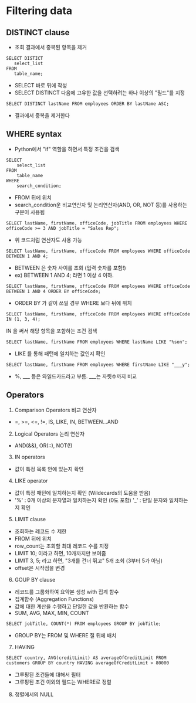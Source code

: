# Filtering data
## DISTINCT clause
 - 조회 결과에서 중복된 항목을 제거
 ```
 SELECT DISTICT
    select_list
FROM
    table_name;
```
- SELECT 바로 뒤에 작성
- SELECT DISTINCT 다음에 고유한 값을 선택하려는 하나 이상의 "필드"를 지정

```
SELECT DISTINCT lastName FROM employees ORDER BY lastName ASC;
```
- 결과에서 중복을 제거한다


## WHERE syntax
- Python에서 "if" 역할을 하면서 특정 조건을 검색

```
SELECT
    select_list
FROM
    table_name
WHERE
    search_condition;
```
- FROM 뒤에 위치
- search_condition운 비교연산자 및 논리연산자(AND, OR, NOT 등)를 사용하는 구문이 사용됨

```
SELECT lastName, firstName, officeCode, jobTitle FROM employees WHERE officeCode >= 3 AND jobTitle = "Sales Rep";
```
- 위 코드처럼 연산자도 사용 가능

```
SELECT lastName, firstName, officeCode FROM employees WHERE officeCode BETWEEN 1 AND 4;
```
- BETWEEN 은 숫자 사이를 조회 (입력 숫자를 포함!)
- ex) BETWEEN 1 AND 4; 라면 1 이상 4 이하.

```
SELECT lastName, firstName, officeCode FROM employees WHERE officeCode BETWEEN 1 AND 4 ORDER BY officeCode;
```
- ORDER BY 가 같이 쓰일 경우 WHERE 보다 뒤에 위치

```
SELECT lastName, firstName, officeCode FROM employees WHERE officeCode IN (1, 3, 4);
```
IN 을 써서 해당 항목을 포함하는 조건 검색
```
SELECT lastName, firstName FROM employees WHERE lastName LIKE "%son";
```
- LIKE 를 통해 패턴에 일치하는 값인지 확인

```
SELECT lastName, firstName FROM employees WHERE firstName LIKE "___y";
```
- %, ___ 등은 와일드카드라고 부름. ___는 자릿수까지 비교

## Operators
1. Comparison Operators 비교 연산자
- =, >=, <=, !=, IS, LIKE, IN, BETWEEN...AND
2. Logical Operators 논리 연산자
- AND(&&), OR(::), NOT(!)
3. IN operators
- 값이 특정 목록 안에 있는지 확인
4. LIKE operator 
- 값이 특정 패턴에 일치하는지 확인 (Wildecards의 도움을 받음)
- '%' : 0개 이상의 문자열과 일치하는지 확인 (0도 포함)
  '_' : 단일 문자와 일치하는지 확인
5. LIMIT clause
- 조회하는 레코드 수 제한
- FROM 뒤에 위치
- row_count는 조회할 최대 레코드 수를 지정
- LIMIT 10; 이라고 하면, 10개까지만 보여줌
- LIMIT 3, 5; 라고 하면, "3개를 건너 뛰고" 5개 조회 (3부터 5가 아님)
- offset은 시작점을 변경
6. GOUP BY clause
- 레코드를 그룹화하여 요약본 생성 with 집계 함수
- 집계함수 (Aggregation Functions)
 - 값에 대한 계산을 수행하고 단일한 값을 반환하는 함수
 - SUM, AVG, MAX, MIN, COUNT
```
SELECT jobTitle, COUNT(*) FROM employees GROUP BY jobTitle;
```
- GROUP BY는 FROM 및 WHERE 절 뒤에 배치

7. HAVING
```
SELECT country, AVG(creditLimit) AS averageOfCreditLimit FROM customers GROUP BY country HAVING averageOfCreditLimit > 80000
```
- 그루핑된 조건들에 대해서 필터
- 그루핑된 조건 이외의 필드는 WHERE로 정렬

8. 정렬에서의 NULL

